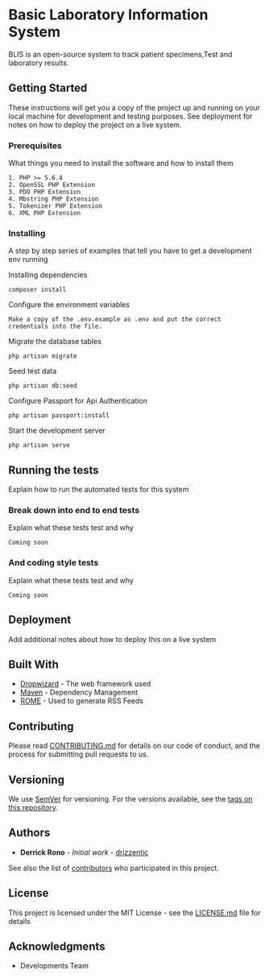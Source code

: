 # Basic Laboratory Information System

BLIS is an open-source system to track patient specimens,Test and laboratory results.

## Getting Started

These instructions will get you a copy of the project up and running on your local machine for development and testing purposes. See deployment for notes on how to deploy the project on a live system.

### Prerequisites

What things you need to install the software and how to install them

```
1. PHP >= 5.6.4
2. OpenSSL PHP Extension
3. PDO PHP Extension
4. Mbstring PHP Extension
5. Tokenizer PHP Extension
6. XML PHP Extension
```

### Installing

A step by step series of examples that tell you have to get a development env running

Installing dependencies

```
composer install
```

Configure the environment variables

```
Make a copy of the .env.example as .env and put the correct credentials into the file.
``` 

Migrate the database tables

```
php artisan migrate
```

Seed test data

```
php artisan db:seed
```
Configure Passport for Api Authentication

```
php artisan passport:install
```

Start the development server

```
php artisan serve
```

## Running the tests

Explain how to run the automated tests for this system

### Break down into end to end tests

Explain what these tests test and why

```
Coming soon
```

### And coding style tests

Explain what these tests test and why

```
Coming soon
```

## Deployment

Add additional notes about how to deploy this on a live system

## Built With

* [Dropwizard](http://www.dropwizard.io/1.0.2/docs/) - The web framework used
* [Maven](https://maven.apache.org/) - Dependency Management
* [ROME](https://rometools.github.io/rome/) - Used to generate RSS Feeds

## Contributing

Please read [CONTRIBUTING.md](https://gist.github.com/PurpleBooth/b24679402957c63ec426) for details on our code of conduct, and the process for submitting pull requests to us.

## Versioning

We use [SemVer](http://semver.org/) for versioning. For the versions available, see the [tags on this repository](https://github.com/your/project/tags). 

## Authors

* **Derrick Rono** - *Initial work* - [drizzentic](https://github.com/drizzentic)

See also the list of [contributors](https://github.com/your/project/contributors) who participated in this project.

## License

This project is licensed under the MIT License - see the [LICENSE.md](LICENSE) file for details

## Acknowledgments

* Developments Team